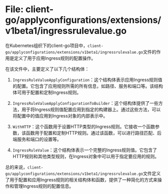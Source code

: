 # File: client-go/applyconfigurations/extensions/v1beta1/ingressrulevalue.go

在Kubernetes组织下的client-go项目中，`client-go/applyconfigurations/extensions/v1beta1/ingressrulevalue.go`文件的作用是定义了用于应用Ingress规则的配置操作。

在该文件中，主要定义了以下几个结构体：

1. `IngressRuleValueApplyConfiguration`：这个结构体表示应用Ingress规则值的配置。它包含了应用规则所需的所有信息，如路径、服务和端口等。该结构体可用于配置和定制Ingress规则。

2. `IngressRuleValueApplyConfigurationToBuilder`：这个结构体提供了一些方法，用于将Ingress规则值配置应用到指定的构建器上。通过这些方法，可以将配置中的值应用到Ingress对象的内部表示中。

3. `WithHTTP`：这个函数用于设置HTTP类型的Ingress规则。它接收一个函数参数，该函数用于配置和定制HTTP规则。通过该函数，可以进行路径匹配、后端服务和端口的设置等。

4. `IngressRuleValue`：这个结构体表示一个完整的Ingress规则值。它包含了HTTP规则和其他类型规则，在Ingress对象中可以用于指定要应用的规则。

总的来说，`client-go/applyconfigurations/extensions/v1beta1/ingressrulevalue.go`文件定义了用于配置和应用Ingress规则的相关结构体和函数，提供了一种简化的方式来操作和管理Ingress规则的配置信息。

